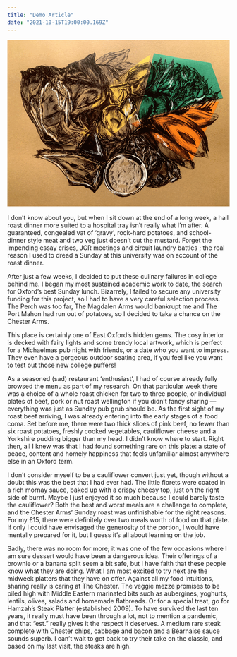 ```yaml
---
title: "Demo Article"
date: "2021-10-15T19:00:00.169Z"
---
```


![Roast Dinner](./illustration.png)

I don’t know about you, but when I sit down at the end of a long week, a hall roast dinner more suited to a hospital tray isn’t really what I’m after. A guaranteed, congealed vat of ‘gravy’, rock-hard potatoes, and school-dinner style meat and two veg just doesn’t cut the mustard. Forget the impending essay crises, JCR meetings and circuit laundry battles ; the real reason I used to dread a Sunday at this university was on account of the roast dinner.

After just a few weeks, I decided to put these culinary failures in college behind me. I began my most sustained academic work to date, the search for Oxford’s best Sunday lunch. Bizarrely, I failed to secure any university funding for this project, so I had to have a very careful selection process. The Perch was too far, The Magdalen Arms would bankrupt me and The Port Mahon had run out of potatoes, so I decided to take a chance on the Chester Arms.

This place is certainly one of East Oxford’s hidden gems. The cosy interior is decked with fairy lights and some trendy local artwork, which is perfect for a Michaelmas pub night with friends, or a date who you want to impress. They even have a gorgeous outdoor seating area, if you feel like you want to test out those new college puffers!

As a seasoned (sad) restaurant ‘enthusiast’, I had of course already fully browsed the menu as part of my research. On that particular week there was a choice of a whole roast chicken for two to three people, or individual plates of beef, pork or nut roast wellington if you didn’t fancy sharing — everything was just as Sunday pub grub should be. As the first sight of my roast beef arriving, I was already entering into the early stages of a food coma. Set before me, there were two thick slices of pink beef, no fewer than six roast potatoes, freshly cooked vegetables, cauliflower cheese and a Yorkshire pudding bigger than my head. I didn’t know where to start. Right then, all I knew was that I had found something rare on this plate: a state of peace, content and homely happiness that feels unfamiliar almost anywhere else in an Oxford term.

I don’t consider myself to be a cauliflower convert just yet, though without a doubt this was the best that I had ever had. The little florets were coated in a rich mornay sauce, baked up with a crispy cheesy top, just on the right side of burnt. Maybe I just enjoyed it so much because I could barely taste the cauliflower?
Both the best and worst meals are a challenge to complete, and the Chester Arms’ Sunday roast was unfinishable for the right reasons. For my £15, there were definitely over two meals worth of food on that plate. If only I could have envisaged the generosity of the portion, I would have mentally prepared for it, but I guess it’s all about learning on the job.

Sadly, there was no room for more; it was one of the few occasions where I am sure dessert would have been a dangerous idea. Their offerings of a brownie or a banana split seem a bit safe, but I have faith that these people know what they are doing. What I am most excited to try next are the midweek platters that they have on offer. Against all my food intuitions, sharing really is caring at The Chester. The veggie mezze promises to be piled high with Middle Eastern marinated bits such as aubergines, yoghurts, lentils, olives, salads and homemade flatbreads. Or for a special treat, go for Hamzah’s Steak Platter (established 2009). To have survived the last ten years, it really must have been through a lot, not to mention a pandemic, and that “est.” really gives it the respect it deserves. A medium rare steak complete with Chester chips, cabbage and bacon and a Béarnaise sauce sounds superb. I can’t wait to get back to try their take on the classic, and based on my last visit, the steaks are high.
